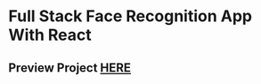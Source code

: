 # Full Stack Face Recognition App With React
## Preview Project [HERE](https://fullstack-face-reco-app.herokuapp.com/)
